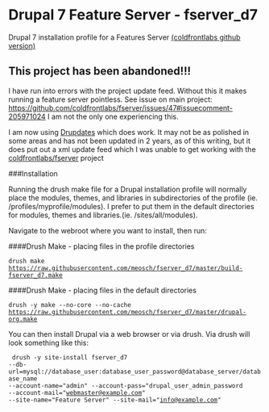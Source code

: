 # Drupal 7 Feature Server - fserver_d7
Drupal 7 installation profile for a Features Server [(coldfrontlabs github version)](https://github.com/coldfrontlabs)

## This project has been abandoned!!! 

I have run into errors with the project update feed. Without this it makes running a feature server pointless. See issue on main project: https://github.com/coldfrontlabs/fserver/issues/47#issuecomment-205971024 I am not the only one experiencing this.

I am now using [Drupdates](https://www.drupal.org/project/drupdates) which does work. It may not be as polished in some areas and has not been updated in 2 years, as of this writing, but it does put out a xml update feed which I was unable to get working with the [coldfrontlabs/fserver](https://github.com/coldfrontlabs/fserver) project

###Installation

Running the drush make file for a Drupal installation profile will normally place the modules, themes, and libraries in subdirectories of the profile (ie. /profiles/myprofile/modules). I prefer to put them in the default directories for modules, themes and libraries.(ie. /sites/all/modules).

Navigate to the webroot where you want to install, then run:

####Drush Make - placing files in the profile directories

<code>drush make https://raw.githubusercontent.com/meosch/fserver_d7/master/build-fserver_d7.make</code>

####Drush Make - placing files in the default directories

<code>drush -y make --no-core --no-cache https://raw.githubusercontent.com/meosch/fserver_d7/master/drupal-org.make</code>

You can then install Drupal via a web browser or via drush. Via drush will look something like this:

<code> drush -y site-install fserver_d7 --db-url=mysql://database_user:database_user_password@database_server/database_name --account-name="admin" --account-pass="drupal_user_admin_password --account-mail="webmaster@example.com" --site-name="Feature Server" --site-mail="info@example.com"</code>
